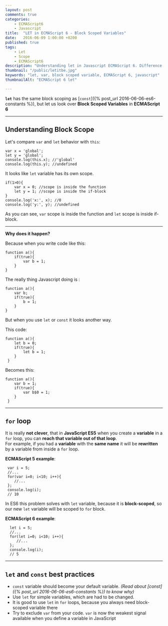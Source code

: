 ```yaml
---
layout: post
comments: true
categories:
    - ECMAScript6
    - Javascript
title:  "LET in ECMAScript 6 - Block Scoped Variables"
date:   2016-06-09 1:00:00 +0200
published: true
tags: 
    - Let
    - Scope
    - ECMAScript6
description: "Understanding let in Javascript ECMAScript 6. Difference and comparsion of let and var. Block scoped variables in es6."
thumbnail: "/public/letitbe.jpg"
keywords: "let, var, block scoped variable, ECMAScript 6, javascript"
thumbnailAlt: "ECMAScript 6 let"

---
```


**`let`** has the same block scoping as [`const`]({% post_url 2016-06-06-es6-constants %}), but let us look over **Block Scoped Variables** in **ECMAScript 6**

<!--more-->

___

## Understanding Block Scope

Let's compare `var` and `let` behavior with `this`: 

    var x = 'global';
    let y = 'global';
    console.log(this.x); //'global'
    console.log(this.y); //undefined
    
It looks like `let` variable has its own scope.

  
    if(1>0){
        var x = 0; //scope is inside the function
        let y = 1; //scope is inside the if-block
    }
    console.log('x:', x); //0
    console.log('y:', y); //undefined
    
As you can see, `var` scope is inside the function and `let` scope is inside if-block.

___

**Why does it happen?**
 
 Because when you write code like this: 
 
    function a(){
        if(true){
            var b = 1;
        }
    }
    
 The really thing Javascript doing is :
 
    function a(){
        var b;
        if(true){
            b = 1;
        }
    }
    
 But when you use `let` or `const` it looks another way.
 
 This code:
 
    function a(){
        let b = 0;
        if(true){
            let b = 1;
        }
     }
     
 Becomes this:
 
    function a(){
        var b = 1;
        if(true){
            var b$0 = 1;
        }
     }
     
 ___
 
## `for` loop
 
 It is really **not clever**, that in **JavaScript ES5** when you create a **variable** in a `for` loop, 
 you can **reach that variable out of that loop**. <br/>
 For example, if you had a **variable** with the **same name** it will be **rewritten** by a variable from inside a `for` loop. 
 
**ECMAScript 5 example**:
 
     var i = 5;
     //...
     for(var i=0; i<10; i++){
        //...
     };
     console.log(i);
     // 10
 
In ES6 this problem solves with `let` variable, because it is **block-scoped**, so our new `let` variable will be scoped to `for` block.
 
 **ECMAScript 6 example**:
  
      let i = 5;
      //...
      for(let i=0; i<10; i++){
         //...
      };
      console.log(i);
      // 5
 
 ___
 
## `let` and `const` best practices
 
 - `const` variable should become your default variable. <i>(Read about [const]({% post_url 2016-06-06-es6-constants %}) to know why)</i>
 - Use `let` for simple variables, which are had to be changed. 
 - It is good to use `let` in `for` loops, because you always need block-scoped variable there
 - Try to exclude `var` from your code. `var` is now the weakest signal available when you define a variable in JavaScript